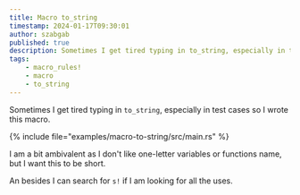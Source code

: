 ```yaml
---
title: Macro to_string
timestamp: 2024-01-17T09:30:01
author: szabgab
published: true
description: Sometimes I get tired typing in to_string, especially in test cases so I wrote this macro.
tags:
    - macro_rules!
    - macro
    - to_string
---
```


Sometimes I get tired typing in `to_string`, especially in test cases so I wrote this macro.

{% include file="examples/macro-to-string/src/main.rs" %}

I am a bit ambivalent as I don't like one-letter variables or functions name, but I want this to be short.

An besides I can search for `s!` if I am looking for all the uses.

